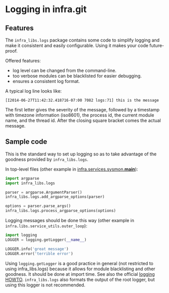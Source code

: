 # Logging in infra.git

## Features

The `infra_libs.logs` package contains some code to simplify logging and
make it consistent and easily configurable. Using it makes your code
future-proof.

Offered features:

* log level can be changed from the command-line.
* too verbose modules can be blacklisted for easier debugging.
* ensures a consistent log format.

A typical log line looks like:

    [I2014-06-27T11:42:32.418716-07:00 7082 logs:71] this is the message

The first letter gives the severity of the message, followed by a
timestamp with timezone information (iso8601), the process id, the
current module name, and the thread id. After the closing square bracket
comes the actual message.

## Sample code

This is the standard way to set up logging so as to take advantage of
the goodness provided by `infra_libs.logs`.

In top-level files (other example in
[infra.services.sysmon.__main__](../../infra/services/sysmon/__main__.py)):

```python
import argparse
import infra_libs.logs

parser = argparse.ArgumentParser()
infra_libs.logs.add_argparse_options(parser)

options = parser.parse_args()
infra_libs.logs.process_argparse_options(options)
```

Logging messages should be done this way (other example in
`infra.libs.service_utils.outer_loop`):

```python
import logging
LOGGER = logging.getLogger(__name__)

LOGGER.info('great message')
LOGGER.error('terrible error')
```

Using `logging.getLogger` is a good practice in general (not restricted to
using infra_libs.logs) because it allows for module blacklisting and
other goodness. It should be done at import time. See also the official
[logging HOWTO](https://docs.python.org/2/howto/logging.html).
`infra_libs.logs` also formats the output of the root logger, but using
this logger is not recommended.
